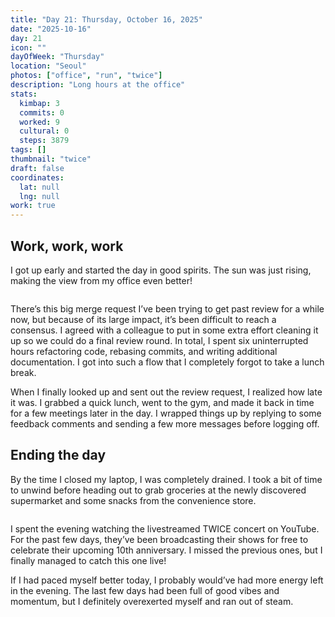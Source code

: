 ```yaml
---
title: "Day 21: Thursday, October 16, 2025"
date: "2025-10-16"
day: 21
icon: ""
dayOfWeek: "Thursday"
location: "Seoul"
photos: ["office", "run", "twice"]
description: "Long hours at the office"
stats:
  kimbap: 3
  commits: 0
  worked: 9
  cultural: 0
  steps: 3879
tags: []
thumbnail: "twice"
draft: false
coordinates:
  lat: null
  lng: null
work: true
---
```


## Work, work, work
I got up early and started the day in good spirits. The sun was just rising, making the view from my office even better!  

<Img office desc="Are you jealous?">

There’s this big merge request I’ve been trying to get past review for a while now, but because of its large impact, it’s been difficult to reach a consensus. I agreed with a colleague to put in some extra effort cleaning it up so we could do a final review round. In total, I spent six uninterrupted hours refactoring code, rebasing commits, and writing additional documentation. I got into such a flow that I completely forgot to take a lunch break.  

When I finally looked up and sent out the review request, I realized how late it was. I grabbed a quick lunch, went to the gym, and made it back in time for a few meetings later in the day. I wrapped things up by replying to some feedback comments and sending a few more messages before logging off.  

## Ending the day
By the time I closed my laptop, I was completely drained. I took a bit of time to unwind before heading out to grab groceries at the newly discovered supermarket and some snacks from the convenience store.  

<Img run desc="But sir, I had really hoped to park in this exact spot!">

I spent the evening watching the livestreamed TWICE concert on YouTube. For the past few days, they’ve been broadcasting their shows for free to celebrate their upcoming 10th anniversary. I missed the previous ones, but I finally managed to catch this one live!  

If I had paced myself better today, I probably would’ve had more energy left in the evening. The last few days had been full of good vibes and momentum, but I definitely overexerted myself and ran out of steam.